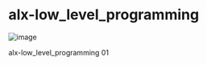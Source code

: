# alx-low_level_programming
![image](https://user-images.githubusercontent.com/42976288/171667160-c93f1571-d888-4a4b-8e04-d3a9c9e3279c.png)


alx-low_level_programming 01

